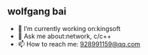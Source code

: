 ## wolfgang bai

- 🔭 I’m currently working on:kingsoft
- 💬 Ask me about:network, c/c++
- 📫 How to reach me: 928991159@qq.com

